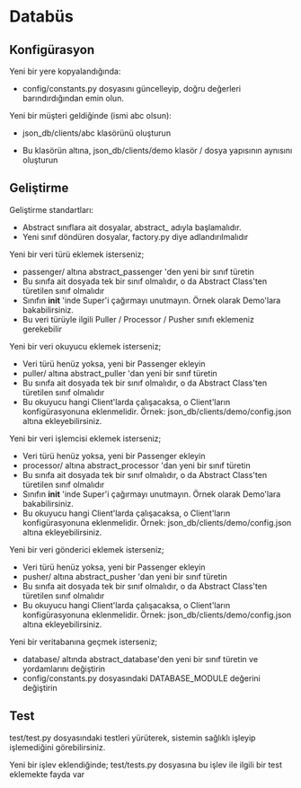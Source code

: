 # Databüs

## Konfigürasyon
Yeni bir yere kopyalandığında:
* config/constants.py dosyasını güncelleyip, doğru değerleri barındırdığından emin olun.

Yeni bir müşteri geldiğinde (ismi abc olsun):
* json_db/clients/abc klasörünü oluşturun
- Bu klasörün altına, json_db/clients/demo klasör / dosya yapısının aynısını oluşturun

## Geliştirme
Geliştirme standartları:
* Abstract sınıflara ait dosyalar, abstract_ adıyla başlamalıdır.
* Yeni sınıf döndüren dosyalar, factory.py diye adlandırılmalıdır

Yeni bir veri türü eklemek isterseniz;
* passenger/ altına abstract_passenger 'den yeni bir sınıf türetin
* Bu sınıfa ait dosyada tek bir sınıf olmalıdır, o da Abstract Class'ten türetilen sınıf olmalıdır
* Sınıfın __init__ 'inde Super'i çağırmayı unutmayın. Örnek olarak Demo'lara bakabilirsiniz.
* Bu veri türüyle ilgili Puller / Processor / Pusher sınıfı eklemeniz gerekebilir

Yeni bir veri okuyucu eklemek isterseniz;
* Veri türü henüz yoksa, yeni bir Passenger ekleyin
* puller/ altına abstract_puller 'dan yeni bir sınıf türetin
* Bu sınıfa ait dosyada tek bir sınıf olmalıdır, o da Abstract Class'ten türetilen sınıf olmalıdır
* Bu okuyucu hangi Client'larda çalışacaksa, o Client'ların konfigürasyonuna eklenmelidir. Örnek: json_db/clients/demo/config.json altına ekleyebilirsiniz.

Yeni bir veri işlemcisi eklemek isterseniz;
* Veri türü henüz yoksa, yeni bir Passenger ekleyin
* processor/ altına abstract_processor 'dan yeni bir sınıf türetin
* Bu sınıfa ait dosyada tek bir sınıf olmalıdır, o da Abstract Class'ten türetilen sınıf olmalıdır
* Sınıfın __init__ 'inde Super'i çağırmayı unutmayın. Örnek olarak Demo'lara bakabilirsiniz.
* Bu okuyucu hangi Client'larda çalışacaksa, o Client'ların konfigürasyonuna eklenmelidir. Örnek: json_db/clients/demo/config.json altına ekleyebilirsiniz.

Yeni bir veri gönderici eklemek isterseniz;
* Veri türü henüz yoksa, yeni bir Passenger ekleyin
* pusher/ altına abstract_pusher 'dan yeni bir sınıf türetin
* Bu sınıfa ait dosyada tek bir sınıf olmalıdır, o da Abstract Class'ten türetilen sınıf olmalıdır
* Bu okuyucu hangi Client'larda çalışacaksa, o Client'ların konfigürasyonuna eklenmelidir. Örnek: json_db/clients/demo/config.json altına ekleyebilirsiniz.

Yeni bir veritabanına geçmek isterseniz;
* database/ altında abstract_database'den yeni bir sınıf türetin ve yordamlarını değiştirin
* config/constants.py dosyasındaki DATABASE_MODULE değerini değiştirin

## Test
test/test.py dosyasındaki testleri yürüterek, sistemin sağlıklı işleyip işlemediğini görebilirsiniz.

Yeni bir işlev eklendiğinde; test/tests.py dosyasına bu işlev ile ilgili bir test eklemekte fayda var